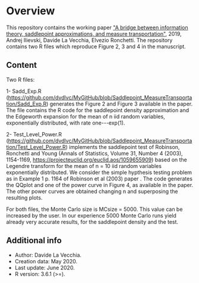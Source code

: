 # Overview

This repository contains the working paper ["A bridge between information theory, saddlepoint approximations,
and measure transportation"](https://github.com/dvdlvc/MyGitHub/blob/Saddlepoint_MeasureTransportation/June_2020_MongeKantorovich_Saddlepoint.pdf), 2019, 
Andrej Ilievski, Davide La Vecchia, Elvezio Ronchetti. The repository  contains two R files which reproduce Figure 2, 3 and 4 
in the manuscript.

## Content

Two R files:

1- Sadd_Exp.R (https://github.com/dvdlvc/MyGitHub/blob/Saddlepoint_MeasureTransportation/Sadd_Exp.R) generates the Figure 2 
and Figure 3 available in the paper. The file contains the R code for the saddlepoint density approximation and the 
Edgeworth expansion for the mean of n iid random variables, exponentially distributed, with rate one---exp(1).

2- Test_Level_Power.R (https://github.com/dvdlvc/MyGitHub/blob/Saddlepoint_MeasureTransportation/Test_Level_Power.R) 
implements the saddlepoint test of Robinson, Ronchetti and Young (Annals of Statistics, Volume 31, Number 4 (2003), 1154-1169, 
https://projecteuclid.org/euclid.aos/1059655909) based on the Legendre transform for the mean 
of n = 10 iid random variables exponentially distributed. We consider the simple hypthesis testing problem as in Example 1 p. 
1164 of Robinson et al (2003) paper . The code generates the QQplot and one of the power curve in Figure 4, as available in 
the paper. The other power curves are obtained changing n and superposing the resulting plots.

For both files, the Monte Carlo size is MCsize = 5000. This value can be increased by the user. In our experience 5000 Monte 
Carlo runs yield already very accurate results, for the saddlepoint density and the test. 

## Additional info
- Author: Davide La Vecchia.
- Creation data: May 2020. 
- Last update: June 2020. 
- R version: 3.6.1 (>=).
